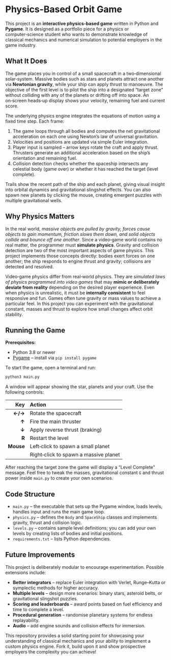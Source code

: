 # Physics-Based Orbit Game

This project is an **interactive physics‑based game** written in Python and **Pygame**.  It is designed as a portfolio piece for a physics or computer‑science student who wants to demonstrate knowledge of classical mechanics and numerical simulation to potential employers in the game industry.

## What It Does

The game places you in control of a small spacecraft in a two‑dimensional solar‑system.  Massive bodies such as stars and planets attract one another via **Newtonian gravity**, while your ship can apply thrust to manoeuvre.  The objective of the first level is to pilot the ship into a designated “target zone” without colliding with any of the planets or drifting off into space.  An on‑screen heads‑up display shows your velocity, remaining fuel and current score.

The underlying physics engine integrates the equations of motion using a fixed time step.  Each frame:

1.  The game loops through all bodies and computes the net gravitational acceleration on each one using Newton’s law of universal gravitation.
2.  Velocities and positions are updated via simple Euler integration.
3.  Player input is sampled – arrow keys rotate the craft and apply thrust.  Thrusters generate an additional acceleration based on the ship’s orientation and remaining fuel.
4.  Collision detection checks whether the spaceship intersects any celestial body (game over) or whether it has reached the target (level complete).

Trails show the recent path of the ship and each planet, giving visual insight into orbital dynamics and gravitational slingshot effects.  You can also spawn new planets by clicking the mouse, creating emergent puzzles with multiple gravitational wells.

## Why Physics Matters

In the real world, *massive objects are pulled by gravity, forces cause objects to gain momentum, friction slows them down, and solid objects collide and bounce off one another*.  Since a video‑game world contains no real matter, the programmer must **simulate physics**.  Gravity and collision detection are two of the most important aspects of game physics.  This project implements those concepts directly: bodies exert forces on one another; the ship responds to engine thrust and gravity; collisions are detected and resolved.

Video‑game physics differ from real‑world physics. They are *simulated laws of physics programmed into video games* that may **mimic or deliberately deviate from reality** depending on the desired player experience. Even when physics is unrealistic, it must be **internally consistent** to feel responsive and fun.  Games often tune gravity or mass values to achieve a particular feel.  In this project you can experiment with the gravitational constant, masses and thrust to explore how small changes affect orbit stability.

## Running the Game

**Prerequisites:**

* Python 3.8 or newer
* [Pygame](https://www.pygame.org/) – install via `pip install pygame`

To start the game, open a terminal and run:

```bash
python3 main.py
```

A window will appear showing the star, planets and your craft.  Use the following controls:

| Key        | Action                              |
|-----------:|:-------------------------------------|
| **←/→**    | Rotate the spacecraft               |
| **↑**      | Fire the main thruster               |
| **↓**      | Apply reverse thrust (braking)       |
| **R**      | Restart the level                    |
| **Mouse**  | Left‑click to spawn a small planet   |
|            | Right‑click to spawn a massive planet|

After reaching the target zone the game will display a “Level Complete” message.  Feel free to tweak the masses, gravitational constant `G` and thrust power inside `main.py` to create your own scenarios.

## Code Structure

* `main.py` – the executable that sets up the Pygame window, loads levels, handles input and runs the main game loop.
* `physics.py` – defines the `Body` and `SpaceShip` classes and implements gravity, thrust and collision logic.
* `levels.py` – contains sample level definitions; you can add your own levels by creating lists of bodies and initial positions.
* `requirements.txt` – lists Python dependencies.

## Future Improvements

This project is deliberately modular to encourage experimentation.  Possible extensions include:

* **Better integrators** – replace Euler integration with Verlet, Runge–Kutta or symplectic methods for higher accuracy.
* **Multiple levels** – design more scenarios: binary stars, asteroid belts, or gravitational slingshot puzzles.
* **Scoring and leaderboards** – award points based on fuel efficiency and time to complete a level.
* **Procedural generation** – randomise planetary systems for endless replayability.
* **Audio** – add engine sounds and collision effects for immersion.

This repository provides a solid starting point for showcasing your understanding of classical mechanics and your ability to implement a custom physics engine.  Fork it, build upon it and show prospective employers the complexity you can achieve!
